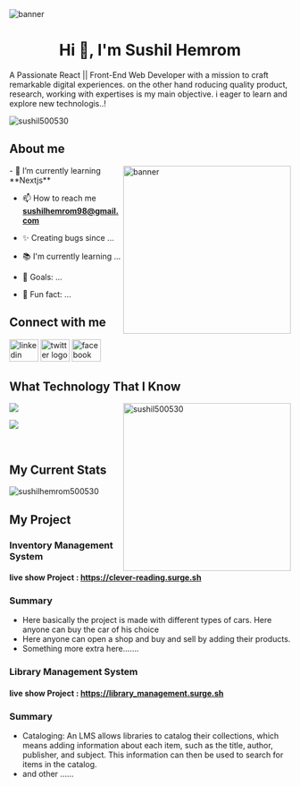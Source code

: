 
<img align="center" alt="banner" src="https://i.ibb.co/bL8V1B0/sushil-banner-2.gif">
<h1 align="center">Hi 👋, I'm Sushil Hemrom</h1>
<p>A Passionate React || Front-End Web Developer with a mission to craft remarkable digital experiences. on the other hand roducing quality product, research, working with expertises is my main objective. i eager to learn and explore new technologis..!</p>


<p align="left"> <img src="https://komarev.com/ghpvc/?username=sushil500530&label=Profile%20views&color=0e75b6&style=flat" alt="sushil500530" /> </p>

## About me
<div>
<img align="right" alt="banner" width="300" src="https://i.ibb.co/N7pSjPF/69e6f674d4ab40834c31493d21d9560c.gif">
<p align="left">
 - 🌱 I’m currently learning **Nextjs**
  
- 📫 How to reach me **sushilhemrom98@gmail.com**
  
- ✨ Creating bugs since ...
- 📚 I'm currently learning ...
- 🎯 Goals: ...
- 🎲 Fun fact: ...
</p>
</div>


## Connect with me
<div align="left">
    <img src="https://raw.githubusercontent.com/maurodesouza/profile-readme-generator/master/src/assets/icons/social/linkedin/default.svg" width="52" height="40" alt="linkedin logo"  />
    <img src="https://raw.githubusercontent.com/maurodesouza/profile-readme-generator/master/src/assets/icons/social/twitter/default.svg" width="52" height="40" alt="twitter logo"  />
    <img src="https://raw.githubusercontent.com/maurodesouza/profile-readme-generator/master/src/assets/icons/social/facebook/default.svg" width="52" height="40" alt="facebook logo"  />
  </div>


## What Technology That I Know
<img align="right" width="300" src="https://github-readme-stats.vercel.app/api/top-langs?username=sushil500530&show_icons=true&locale=en&layout=compact" alt="sushil500530" />
<p align="start">
  <a href="https://skillicons.dev">
    <img src="https://skillicons.dev/icons?i=html,css,tailwind,bootstrap,js,react,nextjs,ts,redux" />
  </a>
</p>
<p align="start">
  <a href="https://skillicons.dev">
    <img src="https://skillicons.dev/icons?i=expressjs,nodejs,mongodb,firebase,git,figma,vercel,webstorm" />
  </a>
</p>

<!-- <p align="left" gap="5px"> -->
<!--   <a href="https://www.w3.org/html/" target="_blank" rel="noreferrer"> <img src="https://raw.githubusercontent.com/devicons/devicon/master/icons/html5/html5-original-wordmark.svg" alt="html5" width="60" height="60"/> </a>
  <a href="https://www.w3schools.com/css/" target="_blank" rel="noreferrer"> <img src="https://raw.githubusercontent.com/devicons/devicon/master/icons/css3/css3-original-wordmark.svg" alt="css3" width="60" height="60"/> </a>
<a href="https://tailwindcss.com/" target="_blank" rel="noreferrer"> <img src="https://www.vectorlogo.zone/logos/tailwindcss/tailwindcss-icon.svg" alt="tailwind" width="60" height="60"/> </a>
 <a href="https://getbootstrap.com" target="_blank" rel="noreferrer"> <img src="https://raw.githubusercontent.com/devicons/devicon/master/icons/bootstrap/bootstrap-plain-wordmark.svg" alt="bootstrap" width="60" height="60"/></a>
  <a href="https://developer.mozilla.org/en-US/docs/Web/JavaScript" target="_blank" rel="noreferrer"> <img src="https://raw.githubusercontent.com/devicons/devicon/master/icons/javascript/javascript-original.svg" alt="javascript" width="60" height="60"/> </a>
<a href="https://reactjs.org/" target="_blank" rel="noreferrer"> <img src="https://raw.githubusercontent.com/devicons/devicon/master/icons/react/react-original-wordmark.svg" alt="react" width="60" height="60"/> </a> 
<a href="https://expressjs.com" target="_blank" rel="noreferrer"> <img src="https://raw.githubusercontent.com/devicons/devicon/master/icons/express/express-original-wordmark.svg" alt="express" width="60" height="60"/> </a> 
<a href="https://firebase.google.com/" target="_blank" rel="noreferrer"> <img src="https://www.vectorlogo.zone/logos/firebase/firebase-icon.svg" alt="firebase" width="60" height="60"/> </a>
<a href="https://www.mongodb.com/" target="_blank" rel="noreferrer"> <img src="https://raw.githubusercontent.com/devicons/devicon/master/icons/mongodb/mongodb-original-wordmark.svg" alt="mongodb" width="60" height="60"/> </a>
<a href="https://nodejs.org" target="_blank" rel="noreferrer"> <img src="https://raw.githubusercontent.com/devicons/devicon/master/icons/nodejs/nodejs-original-wordmark.svg" alt="nodejs" width="60" height="60"/> </a>  -->
<!-- </p> -->


<br />


## My Current Stats
<p><img align="center" src="https://github-readme-streak-stats.herokuapp.com/?user=sushilhemrom500530 &" alt="sushilhemrom500530 " /></p>




## My Project

  ### Inventory Management System
 #### live show Project : https://clever-reading.surge.sh
  ### Summary
- Here basically the project is made with different types of cars. Here anyone can buy the car of his choice
- Here anyone can open a shop and buy and sell by adding their products.
- Something more extra here.......

### Library Management System
#### live show Project : https://library_management.surge.sh
 ### Summary
- Cataloging: An LMS allows libraries to catalog their collections, which means adding information about each item, such as the title, author, publisher, and subject. This information can then be used to search for items in the catalog.
- and other ......

